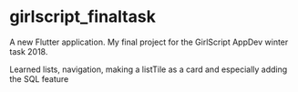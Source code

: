 # girlscript_finaltask

A new Flutter application. My final project for the GirlScript AppDev winter task 2018.

Learned lists, navigation, making a listTile as a card and especially adding the SQL feature
